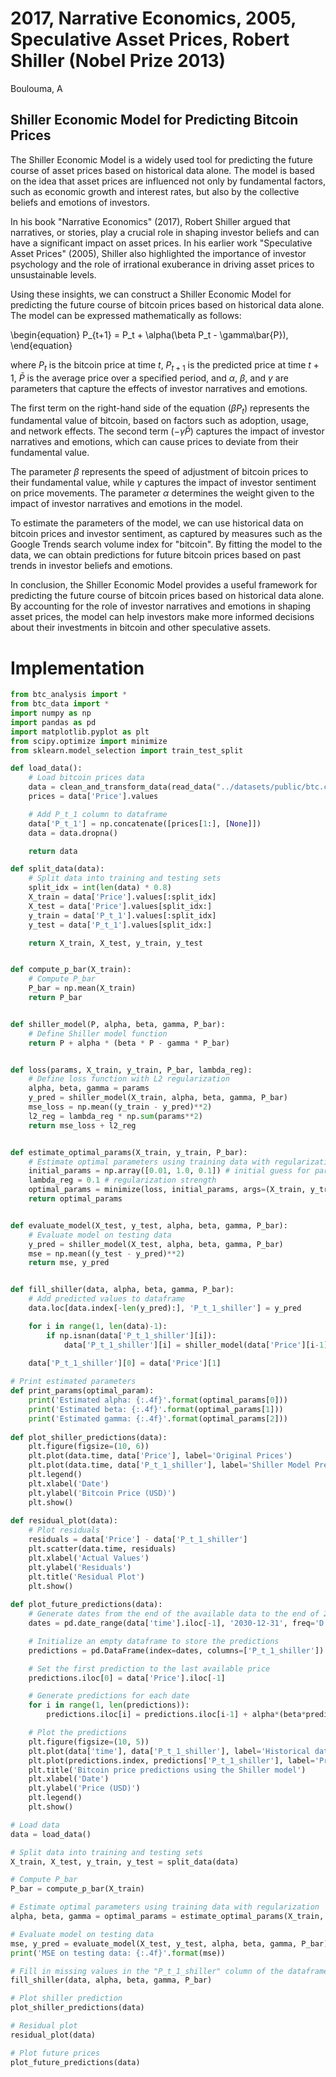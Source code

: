 # 2017, Narrative Economics, 2005, Speculative Asset Prices, Robert Shiller (Nobel Prize 2013)

Boulouma, A


## Shiller Economic Model for Predicting Bitcoin Prices

The Shiller Economic Model is a widely used tool for predicting the future course of asset prices based on historical data alone. The model is based on the idea that asset prices are influenced not only by fundamental factors, such as economic growth and interest rates, but also by the collective beliefs and emotions of investors.

In his book "Narrative Economics" (2017), Robert Shiller argued that narratives, or stories, play a crucial role in shaping investor beliefs and can have a significant impact on asset prices. In his earlier work "Speculative Asset Prices" (2005), Shiller also highlighted the importance of investor psychology and the role of irrational exuberance in driving asset prices to unsustainable levels.

Using these insights, we can construct a Shiller Economic Model for predicting the future course of bitcoin prices based on historical data alone. The model can be expressed mathematically as follows:

\begin{equation}
P_{t+1} = P_t + \alpha(\beta P_t - \gamma\bar{P}),
\end{equation}

where $P_t$ is the bitcoin price at time $t$, $P_{t+1}$ is the predicted price at time $t+1$, $\bar{P}$ is the average price over a specified period, and $\alpha$, $\beta$, and $\gamma$ are parameters that capture the effects of investor narratives and emotions.

The first term on the right-hand side of the equation ($\beta P_t$) represents the fundamental value of bitcoin, based on factors such as adoption, usage, and network effects. The second term ($-\gamma\bar{P}$) captures the impact of investor narratives and emotions, which can cause prices to deviate from their fundamental value.

The parameter $\beta$ represents the speed of adjustment of bitcoin prices to their fundamental value, while $\gamma$ captures the impact of investor sentiment on price movements. The parameter $\alpha$ determines the weight given to the impact of investor narratives and emotions in the model.

To estimate the parameters of the model, we can use historical data on bitcoin prices and investor sentiment, as captured by measures such as the Google Trends search volume index for "bitcoin". By fitting the model to the data, we can obtain predictions for future bitcoin prices based on past trends in investor beliefs and emotions.

In conclusion, the Shiller Economic Model provides a useful framework for predicting the future course of bitcoin prices based on historical data alone. By accounting for the role of investor narratives and emotions in shaping asset prices, the model can help investors make more informed decisions about their investments in bitcoin and other speculative assets.



# Implementation


```python
from btc_analysis import *
from btc_data import *
import numpy as np
import pandas as pd
import matplotlib.pyplot as plt
from scipy.optimize import minimize
from sklearn.model_selection import train_test_split
```


```python
def load_data():
    # Load bitcoin prices data
    data = clean_and_transform_data(read_data("../datasets/public/btc.csv"), read_data("../datasets/public/btc_google_trend.csv"))
    prices = data['Price'].values

    # Add P_t_1 column to dataframe
    data['P_t_1'] = np.concatenate([prices[1:], [None]])
    data = data.dropna()

    return data

def split_data(data):
    # Split data into training and testing sets
    split_idx = int(len(data) * 0.8)
    X_train = data['Price'].values[:split_idx]
    X_test = data['Price'].values[split_idx:]
    y_train = data['P_t_1'].values[:split_idx]
    y_test = data['P_t_1'].values[split_idx:]

    return X_train, X_test, y_train, y_test


def compute_p_bar(X_train):
    # Compute P_bar
    P_bar = np.mean(X_train)
    return P_bar


def shiller_model(P, alpha, beta, gamma, P_bar):
    # Define Shiller model function
    return P + alpha * (beta * P - gamma * P_bar)


def loss(params, X_train, y_train, P_bar, lambda_reg):
    # Define loss function with L2 regularization
    alpha, beta, gamma = params
    y_pred = shiller_model(X_train, alpha, beta, gamma, P_bar)
    mse_loss = np.mean((y_train - y_pred)**2)
    l2_reg = lambda_reg * np.sum(params**2)
    return mse_loss + l2_reg


def estimate_optimal_params(X_train, y_train, P_bar):
    # Estimate optimal parameters using training data with regularization
    initial_params = np.array([0.01, 1.0, 0.1]) # initial guess for params
    lambda_reg = 0.1 # regularization strength
    optimal_params = minimize(loss, initial_params, args=(X_train, y_train, P_bar, lambda_reg)).x
    return optimal_params


def evaluate_model(X_test, y_test, alpha, beta, gamma, P_bar):
    # Evaluate model on testing data
    y_pred = shiller_model(X_test, alpha, beta, gamma, P_bar)
    mse = np.mean((y_test - y_pred)**2)
    return mse, y_pred


def fill_shiller(data, alpha, beta, gamma, P_bar):
    # Add predicted values to dataframe
    data.loc[data.index[-len(y_pred):], 'P_t_1_shiller'] = y_pred

    for i in range(1, len(data)-1):
        if np.isnan(data['P_t_1_shiller'][i]):
            data['P_t_1_shiller'][i] = shiller_model(data['Price'][i-1], alpha, beta, gamma, P_bar)

    data['P_t_1_shiller'][0] = data['Price'][1]
    
# Print estimated parameters
def print_params(optimal_param):
    print('Estimated alpha: {:.4f}'.format(optimal_params[0]))
    print('Estimated beta: {:.4f}'.format(optimal_params[1]))
    print('Estimated gamma: {:.4f}'.format(optimal_params[2]))
    
def plot_shiller_predictions(data):
    plt.figure(figsize=(10, 6))
    plt.plot(data.time, data['Price'], label='Original Prices')
    plt.plot(data.time, data['P_t_1_shiller'], label='Shiller Model Predictions')
    plt.legend()
    plt.xlabel('Date')
    plt.ylabel('Bitcoin Price (USD)')
    plt.show()
    
def residual_plot(data):
    # Plot residuals
    residuals = data['Price'] - data['P_t_1_shiller']
    plt.scatter(data.time, residuals)
    plt.xlabel('Actual Values')
    plt.ylabel('Residuals')
    plt.title('Residual Plot')
    plt.show()
    
def plot_future_predictions(data):
    # Generate dates from the end of the available data to the end of 2030
    dates = pd.date_range(data['time'].iloc[-1], '2030-12-31', freq='D')

    # Initialize an empty dataframe to store the predictions
    predictions = pd.DataFrame(index=dates, columns=['P_t_1_shiller'])

    # Set the first prediction to the last available price
    predictions.iloc[0] = data['Price'].iloc[-1]

    # Generate predictions for each date
    for i in range(1, len(predictions)):
        predictions.iloc[i] = predictions.iloc[i-1] + alpha*(beta*predictions.iloc[i-1] - gamma*P_bar)

    # Plot the predictions
    plt.figure(figsize=(10, 5))
    plt.plot(data['time'], data['P_t_1_shiller'], label='Historical data')
    plt.plot(predictions.index, predictions['P_t_1_shiller'], label='Predictions')
    plt.title('Bitcoin price predictions using the Shiller model')
    plt.xlabel('Date')
    plt.ylabel('Price (USD)')
    plt.legend()
    plt.show()
```


```python
# Load data
data = load_data()

# Split data into training and testing sets
X_train, X_test, y_train, y_test = split_data(data)

# Compute P_bar
P_bar = compute_p_bar(X_train)

# Estimate optimal parameters using training data with regularization
alpha, beta, gamma = optimal_params = estimate_optimal_params(X_train, y_train, P_bar)

# Evaluate model on testing data
mse, y_pred = evaluate_model(X_test, y_test, alpha, beta, gamma, P_bar)
print('MSE on testing data: {:.4f}'.format(mse))

# Fill in missing values in the "P_t_1_shiller" column of the dataframe using the Shiller model
fill_shiller(data, alpha, beta, gamma, P_bar)

# Plot shiller prediction
plot_shiller_predictions(data)

# Residual plot
residual_plot(data)

# Plot future prices
plot_future_predictions(data)
```
